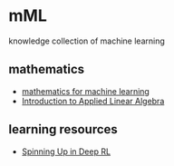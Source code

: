 # mML
knowledge collection of machine learning

## mathematics
* [mathematics for machine learning](https://mml-book.github.io/)
* [Introduction to Applied Linear Algebra](https://web.stanford.edu/~boyd/vmls/)
## learning resources
* [Spinning Up in Deep RL](https://spinningup.openai.com/en/latest/)
